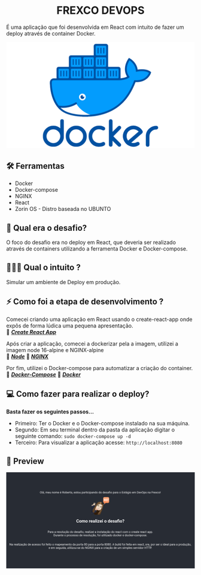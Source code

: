<h1 align="center"> FREXCO DEVOPS</h1> 
É uma aplicação que foi desenvolvida em React com intuito de fazer um deploy através de container Docker. </br>

<p align="center"> <img src=".github/Docker-Symbol.png" /> </p>

## 🛠 Ferramentas
- Docker
- Docker-compose
- NGINX
- React
- Zorin OS - Distro baseada no UBUNTO


## 🤔 Qual era o desafio?
O foco do desafio era no deploy em React, que deveria ser realizado através de containers utilizando a ferramenta Docker e Docker-compose.

## 👨🏽‍💻 Qual o intuito ?
Simular um ambiente de Deploy em produção.


## ⚡️ Como foi a etapa de desenvolvimento ?
Comecei criando uma aplicação em React usando o create-react-app onde expôs de forma lúdica uma pequena apresentação.
</br>
🔗 [***Create React App***](https://create-react-app.dev/docs/getting-started)

Após criar a aplicação, comecei a dockerizar pela a imagem, utilizei a imagem node 16-alpine e NGINX-alpine </br>
🔗 [***Node***](https://hub.docker.com/_/node)
🔗 [***NGINX***](https://hub.docker.com/_/nginx)

Por fim, utilizei o Docker-compose para automatizar a criação do container.
🔗 [***Docker-Compose***](https://docs.docker.com/compose/)
🔗 [***Docker***](https://www.docker.com/)

## 💻 Como fazer para realizar o deploy?
**Basta fazer os seguintes passos...**

- Primeiro: Ter o Docker e o Docker-compose instalado na sua máquina.
- Segundo:  Em seu terminal dentro da pasta da aplicação digitar o seguinte comando: 
`sudo docker-compose up -d`
- Terceiro: Para visualizar a aplicação acesse: `http://localhost:8080`

## 👀 Preview
![Preview](.github/desafio.png)
